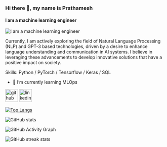 ### Hi there 👋, my name is Prathamesh
#### I am a machine learning engineer
![I am a machine learning engineer](https://www.google.com/url?sa=i&url=https%3A%2F%2Fgithub.com%2Fchardiwall&psig=AOvVaw2TLxszGWH5EB9KS2QZWTv0&ust=1693986059075000&source=images&cd=vfe&opi=89978449&ved=0CBAQjRxqFwoTCIiY6fz7koEDFQAAAAAdAAAAABAY)

Currently, I am actively exploring the field of Natural Language Processing (NLP) and GPT-3 based technologies, driven by a desire to enhance language understanding and communication in AI systems. I believe in leveraging these advancements to develop innovative solutions that have a positive impact on society.

Skills: Python /  PyTorch / Tensorflow / Keras / SQL

- 🌱 I’m currently learning MLOps 


[<img src='https://cdn.jsdelivr.net/npm/simple-icons@3.0.1/icons/github.svg' alt='github' height='40'>](https://github.com/therealPrathamesh)  [<img src='https://cdn.jsdelivr.net/npm/simple-icons@3.0.1/icons/linkedin.svg' alt='linkedin' height='40'>](https://www.linkedin.com/in/prathameshprabhu/)  

[![Top Langs](https://github-readme-stats.vercel.app/api/top-langs/?username=therealPrathamesh)](https://github.com/anuraghazra/github-readme-stats)

![GitHub stats](https://github-readme-stats.vercel.app/api?username=therealPrathamesh&show_icons=true)  

![GitHub Activity Graph](https://activity-graph.herokuapp.com/graph?username=therealPrathamesh)  

![GitHub streak stats](https://streak-stats.demolab.com/?user=therealPrathamesh)  

